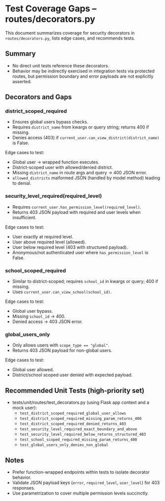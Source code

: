 # Test Coverage Gaps – routes/decorators.py

This document summarizes coverage for security decorators in `routes/decorators.py`, lists edge cases, and recommends tests.

## Summary
- No direct unit tests reference these decorators.
- Behavior may be indirectly exercised in integration tests via protected routes, but permission boundary and error payloads are not explicitly asserted.

## Decorators and Gaps

### district_scoped_required
- Ensures global users bypass checks.
- Requires `district_name` from kwargs or query string; returns 400 if missing.
- Denies access (403) if `current_user.can_view_district(district_name)` is False.

Edge cases to test:
- Global user → wrapped function executes.
- District-scoped user with allowed/denied district.
- Missing `district_name` in route args and query → 400 JSON error.
- `allowed_districts` malformed JSON (handled by model method) leading to denial.

### security_level_required(required_level)
- Requires `current_user.has_permission_level(required_level)`.
- Returns 403 JSON payload with required and user levels when insufficient.

Edge cases to test:
- User exactly at required level.
- User above required level (allowed).
- User below required level (403 with structured payload).
- Anonymous/not authenticated user where `has_permission_level` is False.

### school_scoped_required
- Similar to district-scoped; requires `school_id` in kwargs or query; 400 if missing.
- Uses `current_user.can_view_school(school_id)`.

Edge cases to test:
- Global user bypass.
- Missing `school_id` → 400.
- Denied access → 403 JSON error.

### global_users_only
- Only allows users with `scope_type == "global"`.
- Returns 403 JSON payload for non-global users.

Edge cases to test:
- Global user allowed.
- District/school scoped user denied with expected payload.

## Recommended Unit Tests (high-priority set)
- tests/unit/routes/test_decorators.py (using Flask app context and a mock user):
  - `test_district_scoped_required_global_user_allows`
  - `test_district_scoped_required_missing_param_returns_400`
  - `test_district_scoped_required_denied_returns_403`
  - `test_security_level_required_exact_boundary_and_above`
  - `test_security_level_required_below_returns_structured_403`
  - `test_school_scoped_required_missing_param_returns_400`
  - `test_global_users_only_denies_non_global`

## Notes
- Prefer function-wrapped endpoints within tests to isolate decorator behavior.
- Validate JSON payload keys (`error`, `required_level`, `user_level`) for 403 responses.
- Use parametrization to cover multiple permission levels succinctly.
